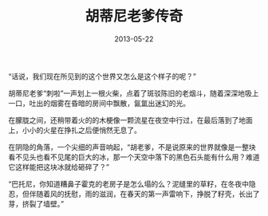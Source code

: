 ﻿---
layout: post
title:  "胡蒂尼老爹传奇"
date:   2013-05-22
excerpt: "听一个老头的故事。"
project: true
tags: [传奇, 胡蒂尼老爹]
feature: http://media.obsidian.net/eternity/media/wallpapers/poster-dragon/Wallpaper_PosterDragonAlt_2560x1600.jpg
comments: true
---
“话说，我们现在所见到的这个世界又怎么是这个样子的呢？”

胡蒂尼老爹“刺啦”一声划上一根火柴，点着了斑驳陈旧的老烟斗，随着深深地吸上一口，吐出的烟雾在昏暗的房间中飘散，氤氲出迷幻的光。

在朦胧之间，还稍带着火的的木梗像一颗流星在夜空中行过，在最后落到了地面上，小小的火星在挣扎之后便悄然无息了。

在阴隐的角落，一个尖细的声音响起，“胡老爹，不是说原来的世界就像是一整块看不见头也看不见尾的巨大的冰，那一个天空中落下的黑色石头能有什么用？难道它这样能把这块冰就给砸碎了？”

“巴托尼，你知道糟鼻子霍克的老房子是怎么塌的么？泥缝里的草籽，在冬夜中隐忍，但伴随着风的抚慰，雨的滋润，在春天的第一声雷响下，挣脱了籽壳，长出了芽，挤裂了墙壁。”
